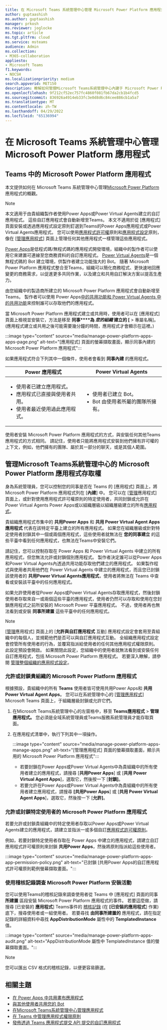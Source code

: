 ```yaml
---
title: 在 Microsoft Teams 系統管理中心管理 Microsoft Power Platform 應用程式
author: guptaashish
ms.author: guptaashish
manager: prkosh
ms.reviewer: joglocke
ms.topic: article
ms.tgt.pltfrm: cloud
ms.service: msteams
audience: Admin
ms.collection:
- M365-collaboration
appliesto:
- Microsoft Teams
f1.keywords:
- NOCSH
ms.localizationpriority: medium
search.appverid: MET150
description: 瞭解如何管理Microsoft Teams系統管理中心內建于 Microsoft Power Platform 的自訂應用程式存取權。
ms.openlocfilehash: 9f212cf52ec757fc4860f081fb67da2cb1b4fcd5
ms.sourcegitcommit: 836926a4914eb33fc3e0d8d6c84cee886cb1a5a7
ms.translationtype: MT
ms.contentlocale: zh-TW
ms.lasthandoff: 04/29/2022
ms.locfileid: "65136994"
---
```

# <a name="manage-microsoft-power-platform-apps-in-the-microsoft-teams-admin-center"></a>在 Microsoft Teams 系統管理中心管理 Microsoft Power Platform 應用程式

## <a name="microsoft-power-platform-apps-in-teams"></a>Teams 中的 Microsoft Power Platform 應用程式

本文提供如何在 Microsoft Teams 系統管理中心管理[Microsoft Power Platform](https://powerplatform.microsoft.com/)應用程式的概觀。

> [!NOTE]
> 本文適用于由貴組織製作者使用Power Apps或Power Virtual Agents建立的自訂應用程式。 這些自訂應用程式會自動新增至Teams。 本文不適用於從 [應用程式] 頁面安裝或透過應用程式設定原則釘選到Teams的Power Apps應用程式或Power Virtual Agents應用程式。 您可以使用[應用程式許可權](teams-app-permission-policies.md)原則和[應用程式設定](teams-app-setup-policies.md)原則，像在 [[管理應用程式](manage-apps.md)] 頁面上管理任何其他應用程式一樣管理這些應用程式。

[Power Apps](https://powerapps.microsoft.com)是低程式碼/無程式碼的應用程式開發環境，組織中的製作者可以使用它來建置可連線至您商務資料的自訂應用程式。 [Power Virtual Agents](/power-virtual-agents/fundamentals-what-is-power-virtual-agents)是一個無程式碼的 Bot 建立環境，供製作者建立功能強大的 Bot。 隨著 Microsoft Power Platform 應用程式整合至Teams，組織可以簡化商務程式、更快速地回應變更的商務需求，以促進更多共同作業，以及建立和共用自訂解決方案以提高生產力。  

由您組織中的製造商所建立的 Microsoft Power Platform 應用程式會自動新增至Teams。 製作者可以使用 Power Apps[中的共用功能和 Power Virtual Agents 中的共用功能](/powerapps/maker/canvas-apps/share-app)來控制誰可以存取[](/power-virtual-agents/admin-share-bots)他們的應用程式。

當 Microsoft Power Platform 應用程式建立或共用時，使用者可以在 [應用程式] 頁面上檢視並安裝它，方法是移至 **同事****為 *您的組織* 建立的 [**  >  專屬名稱]。  (應用程式建立或共用之後可能需要幾分鐘的時間，應用程式才會顯示在這裡。) 

:::image type="content" source="media/manage-power-platform-apps-apps-page.png" alt-text="[應用程式] 頁面的螢幕擷取畫面，顯示同事內建的 Microsoft Power Platform 應用程式":::

如果應用程式符合下列其中一個條件，使用者會看到 **同事內建** 的應用程式。

|Power 應用程式 |Power Virtual Agents  |
|---------|---------|
|<ul><li>使用者已建立應用程式。</li><li>應用程式已直接與使用者共用。</li><li>使用者最近使用過此應用程式。 </li></ul>| <ul><li>使用者已建立 Bot。</li><li>Bot 由使用者所屬的團隊所擁有。 </li></ul>        |

使用者安裝 Microsoft Power Platform 應用程式的方式，與安裝任何其他Teams應用程式的方式相同。 請記住，使用者只能將應用程式安裝到他們擁有許可權的上下文，例如，他們擁有的團隊、屬於其一部分的聊天，或是其個人範圍。

## <a name="manage-access-to-microsoft-power-platform-apps-in-the-microsoft-teams-admin-center"></a>管理Microsoft Teams系統管理中心的 Microsoft Power Platform 應用程式存取權

身為系統管理員，您可以控制您的同事是否在 Teams 的 [應用程式] 頁面上，將 Microsoft Power Platform 應用程式列在 [**內建**] 中。 您可以在 [[管理](manage-apps.md)應用程式] 頁面上，或針對使用應用程式許可權原則的特定使用者，共同封鎖或允許在 Power Virtual Agents Power Apps或以組織層級以組織層級建立的所有[應用程式](teams-app-permission-policies.md)。

貴組織應用程式市集中的 **共用Power Apps** 和 **共用 Power Virtual Agent Apps 應用程式** 代表在該特定平臺上建立的所有應用程式。 如果您在組織層級或針對特定使用者封鎖其中一個或兩個應用程式，這些使用者就無法在 **您的同事建立** 的這些平臺中看到任何應用程式，也無法在Teams中安裝它們。  

請記住，您可以控制存取在 Power Apps 和 Power Virtual Agents 中建立的所有應用程式，但您無法允許或封鎖個別應用程式。 製作者決定誰可以從Power Apps和Power Virtual Agents內透過共用功能存取他們建立的應用程式。 如果製作程式與使用者共用他們在 Power Virtual Agents 中建立的應用程式，而且您已封鎖該使用者的 **共用Power Virtual Agents應用程式**，使用者將無法在 Teams 中查看或安裝該平臺中的任何應用程式。

如果允許使用者從Power Apps或Power Virtual Agents存取應用程式，然後封鎖使用者存取來自一或兩個這些平臺的應用程式，使用者仍然可以存取和使用在您封鎖應用程式之前所安裝的 Microsoft Power 平臺應用程式。 不過，使用者再也無法看到或安裝 **同事所建置** 這些平臺中的任何應用程式。

> [!NOTE]
> [[管理](manage-apps.md)應用程式] 頁面上的 [**允許與自訂應用程式** 互動] 應用程式設定會套用至貴組織中的每個人，並規範他們是否可以與自訂應用程式互動。 全組織應用程式設定會控管所有使用者的行為，並覆寫指派給使用者的任何其他應用程式權限原則。 此設定預設會開啟。 如果關閉此設定，您組織中的使用者就無法看到或安裝任何自訂應用程式，包括 Microsoft Power Platform 應用程式。 若要深入瞭解，請參閱 [管理整個組織的應用程式設定](manage-apps.md#manage-org-wide-app-settings)。

### <a name="allow-or-block-microsoft-power-platform-apps-for-your-organization"></a>允許或封鎖貴組織的 Microsoft Power Platform 應用程式

根據預設，貴組織中的所有 **Teams** 使用者皆可使用共用Power Apps和 **共用 Power Virtual Agent Apps**。 您可以在系統管理中心的 [[管理應用程式](manage-apps.md)] Microsoft Teams 頁面上，于組織層級封鎖或允許它們。  

1. 在Microsoft Teams系統管理中心的左窗格中，移至 **Teams應用程式**  >  **管理應用程式。** 您必須是全域系統管理員或Teams服務系統管理員才能存取頁面。
2. 在應用程式清單中，執行下列其中一項操作。

    :::image type="content" source="media/manage-power-platform-apps-manage-apps.png" alt-text="[管理應用程式] 頁面的螢幕擷取畫面，顯示共用的 Microsoft Power Platform 應用程式":::

    - 若要封鎖在Power Apps或Power Virtual Agents中為貴組織中的所有使用者建立的應用程式，請搜尋 [**共用Power Apps**] 或 [**共用 Power Virtual Agent Apps**]，選取它，然後按一下 [**封鎖]**。
    - 若要允許在Power Apps或Power Virtual Agents中為貴組織中的所有使用者建立應用程式，請搜尋 **[共用Power Apps**] 或 [**共用 Power Virtual Agent Apps**]，選取它，然後按一下 [**允許]**。

### <a name="allow-or-block-microsoft-power-platform-apps-for-specific-users"></a>允許或封鎖特定使用者的 Microsoft Power Platform 應用程式

若要允許或封鎖貴組織中的特定使用者存取以Power Apps或Power Virtual Agents建立的應用程式，請建立並指派一或多個自訂[應用程式許可權原則](teams-app-permission-policies.md)。

例如，若要封鎖特定使用者存取在 Power Apps 中建立的應用程式，請建立自訂應用程式許可權原則來封鎖 **共用Power Apps**，然後將原則指派給這些使用者。

:::image type="content" source="media/manage-power-platform-apps-app-permission-policy.png" alt-text="已封鎖 [共用Power Apps的自訂應用程式許可權原則範例螢幕擷取畫面。":::

### <a name="use-audit-logs-to-investigate-microsoft-power-platform-installation-activity"></a>使用稽核記錄調查 Microsoft Power Platform 安裝活動

您可以使用Teams的稽核記錄來調查使用者從 Teams 中 [應用程式] 頁面的同事 **所建置** 區段安裝 Microsoft Power Platform 應用程式的事件。 若要這麼做，請搜尋 [已安裝的 **應用程式**] Teams事件的 [稽核記錄](./audit-log-events.md) (在 **[已安裝的應用程式**] 作業) 底下，搜尋使用者或一組使用者。 若要尋找 **由同事所建置的** 應用程式，請在指定記錄的詳細資料中尋找 **AppDistributionMode** 屬性中的 **TemplatedInstance** 值。

:::image type="content" source="media/manage-power-platform-apps-audit.png" alt-text="AppDistributionMode 屬性中 TemplatedInstance 值的螢幕擷取畫面。":::

> [!NOTE]
> 您可以匯出 CSV 格式的稽核記錄，以便更容易篩選。

## <a name="related-topics"></a>相關主題

- [在 Power Apps 中共用畫布應用程式](/powerapps/maker/canvas-apps/share-app)
- [與其他使用者共用您的 Bot](/power-virtual-agents/admin-share-bots)
- [在Microsoft Teams系統管理中心管理應用程式](manage-apps.md)
- [在 Teams 中管理應用程式權限原則](teams-app-permission-policies.md)
- [發佈透過 Teams 應用程式提交 API 提交的自訂應用程式](submit-approve-custom-apps.md)
